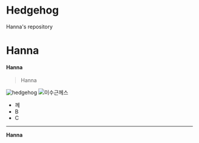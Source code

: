 # Hedgehog
Hanna's repository

Hanna
=====

#### Hanna

> Hanna

![hedgehog](http://blogfiles5.naver.net/20130801_175/miz120rable_1375287927447snA3j_JPEG/tumblr_mnz9cd6fQo1qcf707o3_1280.jpg
)
![이수근께스](http://t1.daumcdn.net/tvpot/thumb/s363ctOYRRGgpn7jGduRnSg/thumb.png?ts=1514447611)

* 께
* B
* C

<hr/>

__Hanna__


